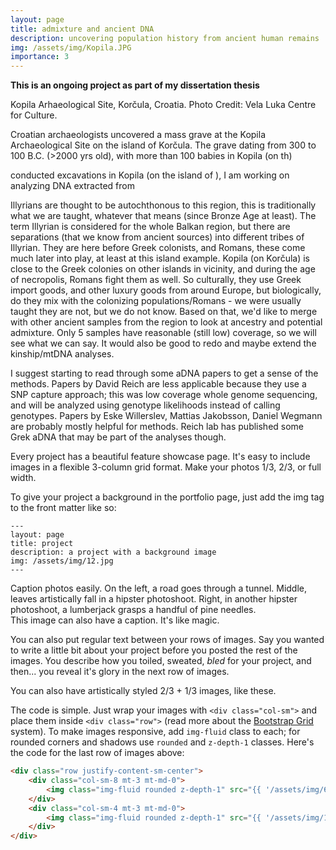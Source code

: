 ```yaml
---
layout: page
title: admixture and ancient DNA
description: uncovering population history from ancient human remains
img: /assets/img/Kopila.JPG
importance: 3
---
```


**This is an ongoing project as part of my dissertation thesis**

</div>
<div class="row">
    <div class="col-sm mt-3 mt-md-0">
        <img class="img-fluid rounded z-depth-1" src="{{ '/assets/img/kopila_site.jpg' | relative_url }}" alt="" title="Kopila Site"/>
    </div>
</div>
<div class="caption">
    Kopila Arhaeological Site, Korčula, Croatia. Photo Credit: Vela Luka Centre for Culture.
</div>

Croatian archaeologists uncovered a mass grave at the Kopila Archaeological Site on the island of Korčula. The grave dating from 300 to 100 B.C. (>2000 yrs old), with more than 100 babies in Kopila (on th)

 conducted excavations in Kopila (on the island of ), I am working on analyzing DNA extracted from 

 
Illyrians are thought to be autochthonous to this region, this is traditionally what we are taught, whatever that means (since Bronze Age at least). The term Illyrian is considered for the whole Balkan region, but there are separations (that we know from ancient sources) into different tribes of Illyrian. They are here before Greek colonists, and Romans, these come much later into play, at least at this island example. Kopila (on Korčula) is close to the Greek colonies on other islands in vicinity, and during the age of necropolis, Romans fight them as well. So culturally, they use Greek import goods, and other luxury goods from around Europe, but biologically, do they mix with the colonizing populations/Romans - we were usually taught they are not, but we do not know. 
Based on that, we'd like to merge with other ancient samples from the region to look at ancestry and potential admixture. Only 5 samples have reasonable (still low) coverage, so we will see what we can say. It would also be good to redo and maybe extend the kinship/mtDNA analyses.

I suggest starting to read through some aDNA papers to get a sense of the methods. Papers by David Reich are less applicable because they use a SNP capture approach; this was low coverage whole genome sequencing, and will be analyzed using genotype likelihoods instead of calling genotypes. Papers by Eske Willerslev, Mattias Jakobsson, Daniel Wegmann are probably mostly helpful for methods. Reich lab has published some Grek aDNA that may be part of the analyses though.

Every project has a beautiful feature showcase page.
It's easy to include images in a flexible 3-column grid format.
Make your photos 1/3, 2/3, or full width.

To give your project a background in the portfolio page, just add the img tag to the front matter like so:

    ---
    layout: page
    title: project
    description: a project with a background image
    img: /assets/img/12.jpg
    ---

<div class="row">
    <div class="col-sm mt-3 mt-md-0">
        <img class="img-fluid rounded z-depth-1" src="{{ '/assets/img/1.jpg' | relative_url }}" alt="" title="example image"/>
    </div>
    <div class="col-sm mt-3 mt-md-0">
        <img class="img-fluid rounded z-depth-1" src="{{ '/assets/img/3.jpg' | relative_url }}" alt="" title="example image"/>
    </div>
    <div class="col-sm mt-3 mt-md-0">
        <img class="img-fluid rounded z-depth-1" src="{{ '/assets/img/5.jpg' | relative_url }}" alt="" title="example image"/>
    </div>
</div>
<div class="caption">
    Caption photos easily. On the left, a road goes through a tunnel. Middle, leaves artistically fall in a hipster photoshoot. Right, in another hipster photoshoot, a lumberjack grasps a handful of pine needles.
</div>
<div class="row">
    <div class="col-sm mt-3 mt-md-0">
        <img class="img-fluid rounded z-depth-1" src="{{ '/assets/img/5.jpg' | relative_url }}" alt="" title="example image"/>
    </div>
</div>
<div class="caption">
    This image can also have a caption. It's like magic.
</div>

You can also put regular text between your rows of images.
Say you wanted to write a little bit about your project before you posted the rest of the images.
You describe how you toiled, sweated, *bled* for your project, and then... you reveal it's glory in the next row of images.


<div class="row justify-content-sm-center">
    <div class="col-sm-8 mt-3 mt-md-0">
        <img class="img-fluid rounded z-depth-1" src="{{ '/assets/img/6.jpg' | relative_url }}" alt="" title="example image"/>
    </div>
    <div class="col-sm-4 mt-3 mt-md-0">
        <img class="img-fluid rounded z-depth-1" src="{{ '/assets/img/11.jpg' | relative_url }}" alt="" title="example image"/>
    </div>
</div>
<div class="caption">
    You can also have artistically styled 2/3 + 1/3 images, like these.
</div>


The code is simple.
Just wrap your images with `<div class="col-sm">` and place them inside `<div class="row">` (read more about the <a href="https://getbootstrap.com/docs/4.4/layout/grid/" target="_blank">Bootstrap Grid</a> system).
To make images responsive, add `img-fluid` class to each; for rounded corners and shadows use `rounded` and `z-depth-1` classes.
Here's the code for the last row of images above:

```html
<div class="row justify-content-sm-center">
    <div class="col-sm-8 mt-3 mt-md-0">
        <img class="img-fluid rounded z-depth-1" src="{{ '/assets/img/6.jpg' | relative_url }}" alt="" title="example image"/>
    </div>
    <div class="col-sm-4 mt-3 mt-md-0">
        <img class="img-fluid rounded z-depth-1" src="{{ '/assets/img/11.jpg' | relative_url }}" alt="" title="example image"/>
    </div>
</div>
```
